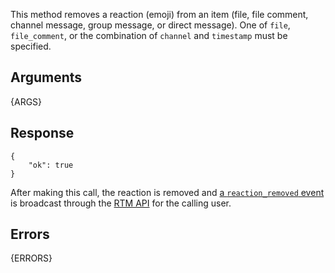 
This method removes a reaction (emoji) from an item (file, file comment, channel message, group message, or direct message).
One of `file`, `file_comment`, or the combination of `channel` and `timestamp` must be specified.


## Arguments

{ARGS}


## Response

	{
		"ok": true
	}

After making this call, the reaction is removed and [a `reaction_removed` event](/events/reaction_removed) is broadcast through the [RTM API](/rtm) for the calling user.


## Errors

{ERRORS}